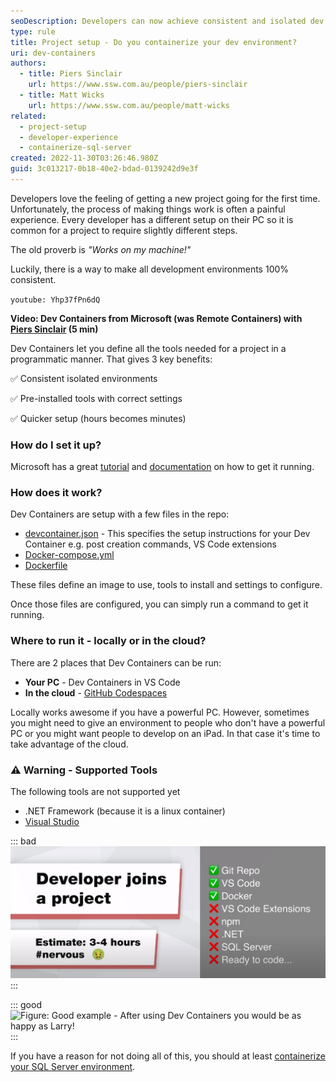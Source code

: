 ```yaml
---
seoDescription: Developers can now achieve consistent and isolated dev environments using Dev Containers from Microsoft, eliminating the "works on my machine" problem.
type: rule
title: Project setup - Do you containerize your dev environment?
uri: dev-containers
authors:
  - title: Piers Sinclair
    url: https://www.ssw.com.au/people/piers-sinclair
  - title: Matt Wicks
    url: https://www.ssw.com.au/people/matt-wicks
related:
  - project-setup
  - developer-experience
  - containerize-sql-server
created: 2022-11-30T03:26:46.980Z
guid: 3c013217-0b18-40e2-bdad-0139242d9e3f
---
```


Developers love the feeling of getting a new project going for the first time. Unfortunately, the process of making things work is often a painful experience. Every developer has a different setup on their PC so it is common for a project to require slightly different steps.

The old proverb is _"Works on my machine!"_

Luckily, there is a way to make all development environments 100% consistent.

<!--endintro-->

`youtube: Yhp37fPn6dQ`

**Video: Dev Containers from Microsoft (was Remote Containers) with [Piers Sinclair](https://ww.ssw.com.au/people/piers-sinclair) (5 min)**

Dev Containers let you define all the tools needed for a project in a programmatic manner. That gives 3 key benefits:

✅ Consistent isolated environments

✅ Pre-installed tools with correct settings

✅ Quicker setup (hours becomes minutes)

### How do I set it up?

Microsoft has a great [tutorial](https://learn.microsoft.com/en-us/training/modules/use-docker-container-dev-env-vs-code/) and [documentation](https://code.visualstudio.com/docs/devcontainers/containers) on how to get it running.

### How does it work?

Dev Containers are setup with a few files in the repo:

- [devcontainer.json](https://containers.dev/implementors/json_reference/) - This specifies the setup instructions for your Dev Container e.g. post creation commands, VS Code extensions
- [Docker-compose.yml](https://docs.docker.com/compose/compose-file/#compose-file-structure-and-examples)
- [Dockerfile](https://docs.docker.com/engine/reference/builder/)

These files define an image to use, tools to install and settings to configure.

Once those files are configured, you can simply run a command to get it running.

### Where to run it - locally or in the cloud?

There are 2 places that Dev Containers can be run:

- **Your PC** - Dev Containers in VS Code
- **In the cloud** - [GitHub Codespaces](https://github.com/features/codespaces)

Locally works awesome if you have a powerful PC. However, sometimes you might need to give an environment to people who don't have a powerful PC or you might want people to develop on an iPad. In that case it's time to take advantage of the cloud.

### ⚠️ Warning - Supported Tools

The following tools are not supported yet

- .NET Framework (because it is a linux container)
- [Visual Studio](https://containers.dev/supporting)

::: bad
![Figure: Bad example - Before using Dev Containers you would be missing a lot of pre-requisites!](NervousDevs.png)
:::

::: good
![Figure: Good example - After using Dev Containers you would be as happy as Larry!](HappyDevs_1710232021932.png)
:::

If you have a reason for not doing all of this, you should at least [containerize your SQL Server environment](/containerize-sql-server).
